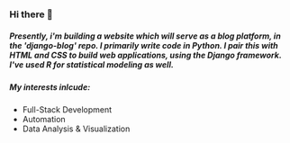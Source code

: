### Hi there 👋

##### Presently, i'm building a website which will serve as a blog platform, in the 'django-blog' repo. I primarily write code in Python. I pair this with HTML and CSS to build web applications, using the Django framework. I've used R for statistical modeling as well.

##### My interests inlcude:
* Full-Stack Development
* Automation
* Data Analysis & Visualization
